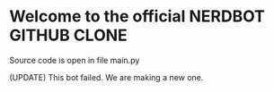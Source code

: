 # Welcome to the official NERDBOT GITHUB CLONE
Source code is open in file main.py

(UPDATE) This bot failed. We are making a new one.
